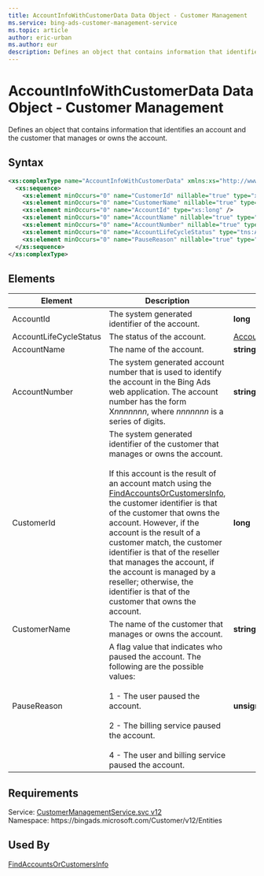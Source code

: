 ```yaml
---
title: AccountInfoWithCustomerData Data Object - Customer Management
ms.service: bing-ads-customer-management-service
ms.topic: article
author: eric-urban
ms.author: eur
description: Defines an object that contains information that identifies an account and the customer that manages or owns the account.
---
```

# AccountInfoWithCustomerData Data Object - Customer Management
Defines an object that contains information that identifies an account and the customer that manages or owns the account.

## Syntax
```xml
<xs:complexType name="AccountInfoWithCustomerData" xmlns:xs="http://www.w3.org/2001/XMLSchema">
  <xs:sequence>
    <xs:element minOccurs="0" name="CustomerId" nillable="true" type="xs:long" />
    <xs:element minOccurs="0" name="CustomerName" nillable="true" type="xs:string" />
    <xs:element minOccurs="0" name="AccountId" type="xs:long" />
    <xs:element minOccurs="0" name="AccountName" nillable="true" type="xs:string" />
    <xs:element minOccurs="0" name="AccountNumber" nillable="true" type="xs:string" />
    <xs:element minOccurs="0" name="AccountLifeCycleStatus" type="tns:AccountLifeCycleStatus" />
    <xs:element minOccurs="0" name="PauseReason" nillable="true" type="xs:unsignedByte" />
  </xs:sequence>
</xs:complexType>
```

## <a name="elements"></a>Elements


|Element|Description|Data Type|
|-----------|---------------|-------------|
|<a name="accountid"></a>AccountId|The system generated identifier of the account.|**long**|
|<a name="accountlifecyclestatus"></a>AccountLifeCycleStatus|The status of the account.|[AccountLifeCycleStatus](accountlifecyclestatus.md)|
|<a name="accountname"></a>AccountName|The name of the account.|**string**|
|<a name="accountnumber"></a>AccountNumber|The system generated account number that is used to identify the account in the Bing Ads web application. The account number has the form X*nnnnnnn*, where *nnnnnnn* is a series of digits.|**string**|
|<a name="customerid"></a>CustomerId|The system generated identifier of the customer that manages or owns the account.<br /><br />If this account is the result of an account match using the [FindAccountsOrCustomersInfo](findaccountsorcustomersinfo.md), the customer identifier is that of the customer that owns the account. However, if the account is the result of a customer match, the customer identifier is that of the reseller that manages the account, if the account is managed by a reseller; otherwise, the identifier is that of the customer that owns the account.|**long**|
|<a name="customername"></a>CustomerName|The name of the customer that manages or owns the account.|**string**|
|<a name="pausereason"></a>PauseReason|A flag value that indicates who paused the account. The following are the possible values:<br /><br />1 - The user paused the account.<br /><br />2 - The billing service paused the account.<br /><br />4 - The user and billing service paused the account.|**unsignedByte**|

## Requirements
Service: [CustomerManagementService.svc v12](https://clientcenter.api.bingads.microsoft.com/Api/CustomerManagement/v12/CustomerManagementService.svc)  
Namespace: https\://bingads.microsoft.com/Customer/v12/Entities  

## Used By
[FindAccountsOrCustomersInfo](findaccountsorcustomersinfo.md)  

